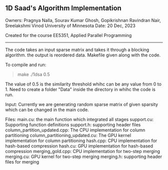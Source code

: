 1D Saad's Algorithm Implementation
----------------------------------

Owners: Pragnya Nalla, Sourav Kumar Ghosh, Gopikrishnan Ravindran Nair, Sreelakshmi Vinod
        University of Minnesota
Date: 20 Dec, 2023

Created for the course EE5351, Applied Parallel Programming

------------------------------------------------------------------------------------------

The code takes an input sparse matrix and takes it through a blocking algorithm. the output is reordered data.
Makefile given along with the code. 

To compile and run:
> make
> ./1dsa 0.5

The value of 0.5 is the similarity threshold whihc can be any value from 0 to 1. 
Need to create a folder "Data" inside the directory in whihc the code is run. 

Input: 
Currently we are generating random sparse matrix of given sparsity which can be changed in the main code.

Files:
main.cu: the main function which integrated all stages
support.cu: Supporting function definitions
support.h: supporting header files 
column_partition_updated.cpp: The CPU implementation for column partitioning
column_partitioning_updated.cu: The GPU kernel implementation for column partitioning
hash.cpp: CPU implementation for hash-based compression
hash.cu: GPU implementation for hash-based compression
merging_gold.cpp: CPU implementation for two-step merging
merging.cu: GPU kernel for two-step merging
merging.h: supporting header files for merging

